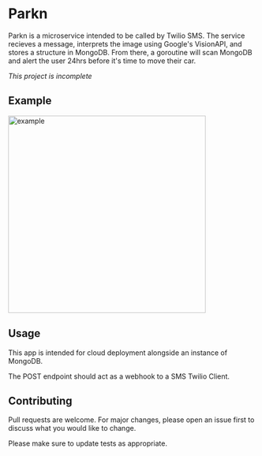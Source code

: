 # Parkn

Parkn is a microservice intended to be called by Twilio SMS. The service recieves a message, interprets the image using Google's VisionAPI, and stores a structure in MongoDB. From there, a goroutine will scan MongoDB and alert the user 24hrs before it's time to move their car.

*This project is incomplete*

## Example

<img src="https://github.com/user-attachments/assets/9d51c964-dcd5-490b-9165-86cea45356c0" alt="example" width="400"/>

## Usage

This app is intended for cloud deployment alongside an instance of MongoDB.

The POST endpoint should act as a webhook to a SMS Twilio Client.

## Contributing

Pull requests are welcome. For major changes, please open an issue first
to discuss what you would like to change.

Please make sure to update tests as appropriate.
